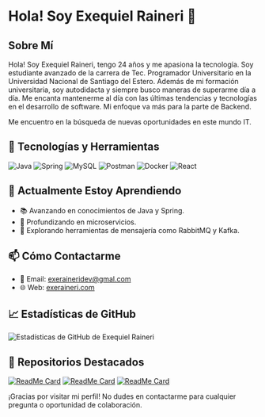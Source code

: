 # Hola! Soy Exequiel Raineri 👋

## Sobre Mí

Hola! Soy Exequiel Raineri, tengo 24 años y me apasiona la tecnología.
Soy estudiante avanzado de la carrera de Tec. Programador Universitario en la Universidad Nacional de Santiago del Estero. Además de mi formación universitaria, soy autodidacta y siempre busco maneras de superarme día a día. Me encanta mantenerme al día con las últimas tendencias y tecnologías en el desarrollo de software. Mi enfoque va más para la parte de Backend.

Me encuentro en la búsqueda de nuevas oportunidades en este mundo IT.

## 🚀 Tecnologías y Herramientas

![Java](https://img.shields.io/badge/-Java-007396?style=flat&logo=java&logoColor=white)
![Spring](https://img.shields.io/badge/-Spring-6DB33F?style=flat&logo=spring&logoColor=white)
![MySQL](https://img.shields.io/badge/-MySQL-4479A1?style=flat&logo=mysql&logoColor=white)
![Postman](https://img.shields.io/badge/-Postman-FF6C37?style=flat&logo=postman&logoColor=white)
![Docker](https://img.shields.io/badge/-Docker-2496ED?style=flat&logo=docker&logoColor=white)
![React](https://img.shields.io/badge/-React-61DAFB?style=flat&logo=react&logoColor=black)

## 🌱 Actualmente Estoy Aprendiendo

- 📚 Avanzando en conocimientos de Java y Spring.
- 🔄 Profundizando en microservicios.
- 📨 Explorando herramientas de mensajería como RabbitMQ y Kafka.

## 📫 Cómo Contactarme

- 📧 Email: [exeraineridev@gmal.com](mailto:exeraneridev@gmail.com)
- 🌐 Web: [exeraineri.com](https://www.exeraineri.com)

## 📈 Estadísticas de GitHub

![Estadísticas de GitHub de Exequiel Raineri](https://github-readme-stats.vercel.app/api?username=exequielraineri&show_icons=true&theme=radical)

## 📌 Repositorios Destacados

[![ReadMe Card](https://github-readme-stats.vercel.app/api/pin/?username=exequielraineri&repo=Portfolio&theme=radical)](https://github.com/exequielraineri/Portfolio)
[![ReadMe Card](https://github-readme-stats.vercel.app/api/pin/?username=exequielraineri&repo=Inmobiliaria-Frontend&theme=radical)](https://github.com/exequielraineri/Inmobiliaria-Frontend)
[![ReadMe Card](https://github-readme-stats.vercel.app/api/pin/?username=exequielraineri&repo=real-state-noa-backend&theme=radical)](https://github.com/exequielraineri/real-state-noa-backend)

¡Gracias por visitar mi perfil! No dudes en contactarme para cualquier pregunta o oportunidad de colaboración.
